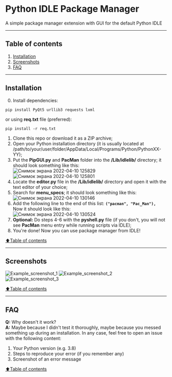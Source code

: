 # Python IDLE Package Manager
A simple package manager extension with GUI for the default Python IDLE
____
## Table of contents
1. [Installation](#Installation)
2. [Screenshots](#Screenshots)
3. [FAQ](#FAQ)
____
## Installation
0. Install dependencies:
```
pip install PyQt5 urllib3 requests lxml
```
or using **req.txt** file (preferred):
```
pip install -r req.txt
```
1. Clone this repo or download it as a ZIP archive;
2. Open your Python installation directory (it is usually located at /path/to/your/user/folder/AppData/Local/Programs/Python/PythonXX-YY);
3. Put the **PipGUI.py** and **PacMan** folder into the **/Lib/idlelib/** directory; it should look something like this:  
![Снимок экрана 2022-04-10 125829](https://user-images.githubusercontent.com/38569354/162608531-7514bc24-77c8-4001-a961-8a33a08d9d41.png)
![Снимок экрана 2022-04-10 125801](https://user-images.githubusercontent.com/38569354/162608515-82859375-1a3a-4abd-9e18-f94d7485bc9b.png)
4. Locate the **editor.py** file in the **/Lib/idlelib/** directory and open it with the text editor of your choice;
5. Search for **menu_specs**; it should look something like this:
![Снимок экрана 2022-04-10 130146](https://user-images.githubusercontent.com/38569354/162608639-a7a993f7-937f-4144-a925-d71880512453.png)
6. Add the following line to the end of this list: **```("pacman", "Pac_Man"),```**  
Now it should look like this:  
![Снимок экрана 2022-04-10 130524](https://user-images.githubusercontent.com/38569354/162608794-0229287c-a5d7-474a-a5db-7a0a2d90d81b.png)
7. **Optional:** Do steps 4-6 with the **pyshell.py** file (if you don't, you will not see **PacMan** menu entry while running scripts via IDLE);
8. You're done! Now you can use package manager from IDLE!  

[:arrow_up:Table of contents](#Table-of-contents)
____
## Screenshots
![Example_screenshot_1](https://user-images.githubusercontent.com/38569354/162609212-2a1b9012-d36c-4c57-a911-d71ebe8297f1.png)
![Example_screenshot_2](https://user-images.githubusercontent.com/38569354/162609215-ddb8c09c-a9ec-4097-99e4-472b8cc79d6f.png)
![Example_screenshot_3](https://user-images.githubusercontent.com/38569354/162609217-64e30b5a-18d6-42fe-b773-cf0cd63e4a59.png)  

[:arrow_up:Table of contents](#Table-of-contents)
____
## FAQ
**Q:** Why doesn't it work?  
**A:** Maybe because I didn't test it thoroughly, maybe because you messed something up during an installation. In any case, feel free to open an issue with the following content:
1. Your Python version (e.g. 3.8)
2. Steps to reproduce your error (if you remember any)
3. Screenshot of an error message  

[:arrow_up:Table of contents](#Table-of-contents)
